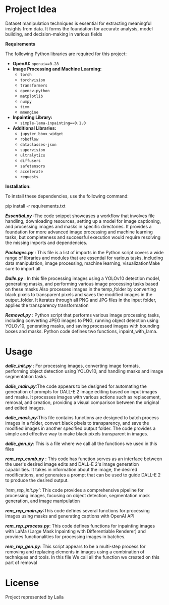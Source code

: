 # Project Idea
Dataset manipulation techniques is essential for extracting meaningful insights from data. It forms the foundation for accurate analysis, model building, and decision-making in various fields 


**Requirements**

The following Python libraries are required for this project:

* **OpenAI:** `openai==0.28`
* **Image Processing and Machine Learning:**
    * `torch`
    * `torchvision`
    * `transformers`
    * `opencv-python`
    * `matplotlib`
    * `numpy`
    * `timm`
    * `mmengine`
* **Inpainting Library:**
    * `simple-lama-inpainting==0.1.0`
* **Additional Libraries:**
    * `jupyter_bbox_widget`
    * `roboflow`
    * `dataclasses-json`
    * `supervision`
    * `ultralytics`
    * `diffusers`
    * `safetensors`
    * `accelerate`
    * `requests`

**Installation:**

To install these dependencies, use the following command:

pip install -r requirements.txt

**_Essential.py_** :The code snippet showcases a workflow that involves file handling, downloading resources, setting up a model for image captioning, and processing images and masks in specific directories. 
It provides a foundation for more advanced image processing and machine learning tasks, but completeness and successful execution would require resolving the missing imports and dependencies.

**_Packages.py_** : This file is a list of imports in the Python script covers a wide range of libraries and modules that are essential for various tasks, including data manipulation, image processing, machine learning, visualizationMake sure to import all

**_Dalle.py_** : In this file processing images using a YOLOv10 detection model, generating masks, and performing various image processing tasks based on these masks Also processes images in the temp_folder by converting black pixels to transparent pixels and saves the modified images in the output_folder. It iterates through all PNG and JPG files in the input folder, applies the transparency transformation

**_Removal.py_** : Python script that performs various image processing tasks, including converting JPEG images to PNG, running object detection using YOLOv10, generating masks, and saving processed images with bounding boxes and masks. Python code defines two functions, inpaint_with_lama.

# Usage 

**_dalle_init.py_** : For processing images, converting image formats, performing object detection using YOLOv10, and handling masks and image segmentation tasks.

**_dalle_main.py_**:The code appears to be designed for automating the generation of prompts for DALL-E 2 image editing based on input images and masks. It processes images with various actions such as replacement, removal, and creation, providing a visual comparison between the original and edited images.

**_dalle_mask.py_**:This file contains functions are designed to batch process images in a folder, convert black pixels to transparency, and save the modified images in another specified output folder. The code provides a simple and effective way to make black pixels transparent in images.

**_dalle_gen.py_**: This is a file where we call all the functions we used in this files 

**_rem_rep_comb.py_** : This code has function serves as an interface between the user's desired image edits and DALL-E 2's image generation capabilities. It takes in information about the image, the desired modifications, and generates a prompt that can be used to guide DALL-E 2 to produce the desired output.

*'_rem_rep_init.py_'*: This code provides a comprehensive pipeline for processing images, focusing on object detection, segmentation mask generation, and image manipulation

**_rem_rep_main.py_**:This code defines several functions for processing images using masks and generating captions with OpenAI API

**_rem_rep_process.py_**: This code defines functions for inpainting images with LaMa (Large Mask Inpainting with Differentiable Renderer) and provides functionalities for processing images in batches.

**_rem_rep_gen.py_**: This script appears to be a multi-step process for removing and replacing elements in images using a combination of techniques and tools. In this file We call all the function we created on this part of removal 




# License 
Project represented by Laila 




